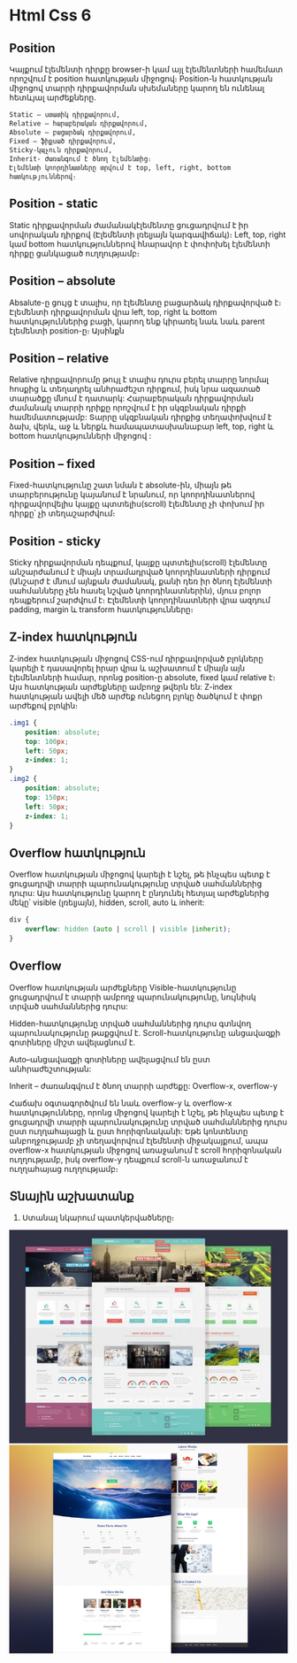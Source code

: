 # Html Css 6

## Position


Կայքում էլեմենտի դիրքը browser-ի կամ այլ էլեմենտների համեմատ որոշվում է position հատկության միջոցով։ Position-ն հատկության միջոցով տարրի դիրքավորման սխեմաները կարող են ունենալ հետևյալ արժեքները․

```
Static – ստատիկ դիրքավորում,
Relative – հարաբերական դիրքավորում,
Absolute – բացարձակ դիրքավորում,
Fixed – ֆիքսած դիրքավորում,
Sticky-կպչուն դիրքավորում,
Inherit- Ժառանգում է ծնող էլեմենտից։
Էլեմենտի կոորդինատները տրվում է top, left, right, bottom հատկություններով։
```

## Position - static

Static դիրքավորման ժամանակէլեմենտը ցուցադրվում է իր սովորական դիրքով (Էլեմենտի լռելյայն կարգավիճակ)։ Left, top, right կամ bottom հատկություններով հնարավոր է փոփոխել էլեմենտի դիրքը ցանկացած ուղղությամբ։

## Position – absolute

Absalute-ը ցույց է տալիս, որ էլեմենտը բացարձակ դիրքավորված է։ Էլեմենտի դիրքավորման վրա left, top, right և bottom հատկություններից բացի, կարող ենք կիրառել նաև նաև parent էլեմենտի position-ը։ Այսինքն

## Position – relative

Relative դիրքավորումը թույլ է տալիս դուրս բերել տարրը նորմալ հոսքից և տեղադրել անհրաժեշտ դիրքում, իսկ նրա ազատած տարածքը մնում է դատարկ: Հարաբերական դիրքավորման ժամանակ տարրի դրիքը որոշվում է իր սկզբնական դիրքի համեմատությամբ: Տարրը սկզբնական դիրքից տեղափոխվում է ձախ, վերև, աջ և ներքև համապատասխանաբար left, top, right և bottom հատկությունների միջոցով :

## Position – fixed

Fixed-հատկությունը շատ նման է absolute-ին, միայն թե տարբերությունը կայանում է նրանում, որ կոորդինատներով դիրքավորվելիս կայքը պտտելիս(scroll) էլեմենտը չի փոխում իր դիրքը՝ չի տեղաշարժվում։

## Position - sticky

Sticky դիրքավորման դեպքում, կայքը պտտելիս(scroll) էլեմենտը անշարժանում է միայն տրամադրված կոորդինատների դիրքում (Անշարժ է մնում այնքան ժամանակ, քանի դեռ իր ծնող էլեմենտի սահմանները չեն հասել նշված կոորդինատներին), մյուս բոլոր դեպքերում շարժվում է։ Էլեմենտի կոորդինատների վրա ազդում padding, margin և transform հատկությունները։

## Z-index հատկություն

Z-index հատկության միջոցով CSS-ում դիրքավորված բլոկները կարելի է դասավորել իրար վրա և աշխատում է միայն այն էլեմենտների համար, որոնց position-ը absolute, fixed կամ relative է։ Այս հատկության արժեքները ամբողջ թվերն են: Z-index հատկության ավելի մեծ արժեք ունեցող բլոկը ծածկում է փոքր արժեքով բլոկին։

```css
.img1 {
    position: absolute;
    top: 100px;
    left: 50px;
    z-index: 1;
}
.img2 {
    position: absolute;
    top: 150px;
    left: 50px;
    z-index: 1;
}
```

## Overflow հատկություն

Overflow հատկության միջոցով կարելի է նշել, թե ինչպես պետք է ցուցադրվի տարրի պարունակությունը տրված սահմաններից դուրս: Այս հատկությունը կարող է ընդունել հետյալ արժեքներից մեկը՝ visible (լռելյայն), hidden, scroll, auto և inherit:

```css
div {
    overflow: hidden (auto | scroll | visible |inherit);
}
```

## Overflow

Overflow հատկության արժեքները
Visible-հատկությունը ցուցադրվում է տարրի ամբողջ պարունակությունը, նույնիսկ տրված սահմաններից դուրս:

Hidden-հատկությունը տրված սահմաններից դուրս գտնվող պարունակությունը թաքցվում է.
Scroll-հատկությունը անցավազքի գոտիները միշտ ավելացնում է.

Auto–անցավազքի գոտիները ավելացվում են ըստ անհրաժեշտության:

Inherit – ժառանգվում է ծնող տարրի արժեքը:
Overflow-x, overflow-y

Հաճախ օգտագործվում են նաև overflow-y և overflow-x հատկությունները, որոնց միջոցով կարելի է նշել, թե ինչպես պետք է ցուցադրվի տարրի պարունակությունը տրված սահմաններից դուրս ըստ ուղղահայացի և ըստ հորիզոնականի: Եթե կոնտենտը անբողջությամբ չի տեղավորվում էլեմենտի միջակայքում, ապա overflow-x հատկության միջոցով առաջանում է scroll հորիզոնական ուղղությամբ, իսկ overflow-y դեպքում scroll-ն առաջանում է ուղղահայաց ուղղությամբ։

## Տնային աշխատանք

1. Ստանալ նկարում պատկերվածները։

![Image](./image/homework6_1.jpg "Homework6")
![Image](./image/homework6_2.png "Homework6")

